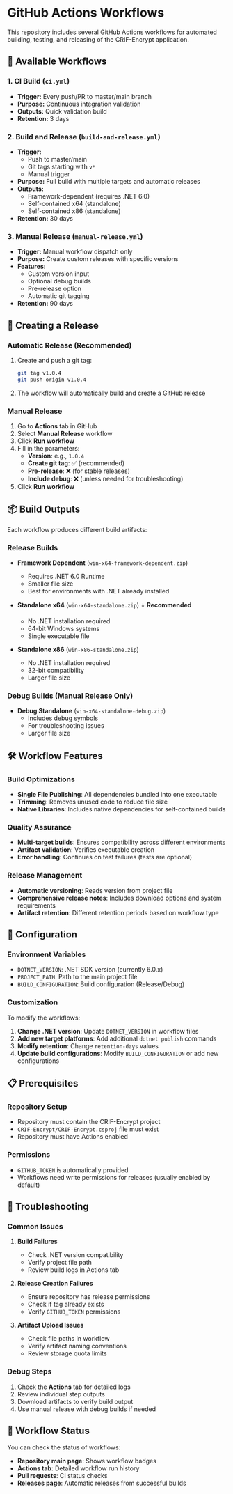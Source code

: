 # GitHub Actions Workflows

This repository includes several GitHub Actions workflows for automated building, testing, and releasing of the CRIF-Encrypt application.

## 🔄 Available Workflows

### 1. **CI Build** (`ci.yml`)
- **Trigger:** Every push/PR to master/main branch
- **Purpose:** Continuous integration validation
- **Outputs:** Quick validation build
- **Retention:** 3 days

### 2. **Build and Release** (`build-and-release.yml`)
- **Trigger:** 
  - Push to master/main
  - Git tags starting with `v*`
  - Manual trigger
- **Purpose:** Full build with multiple targets and automatic releases
- **Outputs:** 
  - Framework-dependent (requires .NET 6.0)
  - Self-contained x64 (standalone)
  - Self-contained x86 (standalone)
- **Retention:** 30 days

### 3. **Manual Release** (`manual-release.yml`)
- **Trigger:** Manual workflow dispatch only
- **Purpose:** Create custom releases with specific versions
- **Features:**
  - Custom version input
  - Optional debug builds
  - Pre-release option
  - Automatic git tagging
- **Retention:** 90 days

## 🚀 Creating a Release

### Automatic Release (Recommended)
1. Create and push a git tag:
   ```bash
   git tag v1.0.4
   git push origin v1.0.4
   ```
2. The workflow will automatically build and create a GitHub release

### Manual Release
1. Go to **Actions** tab in GitHub
2. Select **Manual Release** workflow
3. Click **Run workflow**
4. Fill in the parameters:
   - **Version**: e.g., `1.0.4`
   - **Create git tag**: ✅ (recommended)
   - **Pre-release**: ❌ (for stable releases)
   - **Include debug**: ❌ (unless needed for troubleshooting)
5. Click **Run workflow**

## 📦 Build Outputs

Each workflow produces different build artifacts:

### Release Builds
- **Framework Dependent** (`win-x64-framework-dependent.zip`)
  - Requires .NET 6.0 Runtime
  - Smaller file size
  - Best for environments with .NET already installed

- **Standalone x64** (`win-x64-standalone.zip`) ⭐ **Recommended**
  - No .NET installation required
  - 64-bit Windows systems
  - Single executable file

- **Standalone x86** (`win-x86-standalone.zip`)
  - No .NET installation required
  - 32-bit compatibility
  - Larger file size

### Debug Builds (Manual Release Only)
- **Debug Standalone** (`win-x64-standalone-debug.zip`)
  - Includes debug symbols
  - For troubleshooting issues
  - Larger file size

## 🛠️ Workflow Features

### Build Optimizations
- **Single File Publishing**: All dependencies bundled into one executable
- **Trimming**: Removes unused code to reduce file size
- **Native Libraries**: Includes native dependencies for self-contained builds

### Quality Assurance
- **Multi-target builds**: Ensures compatibility across different environments
- **Artifact validation**: Verifies executable creation
- **Error handling**: Continues on test failures (tests are optional)

### Release Management
- **Automatic versioning**: Reads version from project file
- **Comprehensive release notes**: Includes download options and system requirements
- **Artifact retention**: Different retention periods based on workflow type

## 🔧 Configuration

### Environment Variables
- `DOTNET_VERSION`: .NET SDK version (currently 6.0.x)
- `PROJECT_PATH`: Path to the main project file
- `BUILD_CONFIGURATION`: Build configuration (Release/Debug)

### Customization
To modify the workflows:

1. **Change .NET version**: Update `DOTNET_VERSION` in workflow files
2. **Add new target platforms**: Add additional `dotnet publish` commands
3. **Modify retention**: Change `retention-days` values
4. **Update build configurations**: Modify `BUILD_CONFIGURATION` or add new configurations

## 📋 Prerequisites

### Repository Setup
- Repository must contain the CRIF-Encrypt project
- `CRIF-Encrypt/CRIF-Encrypt.csproj` file must exist
- Repository must have Actions enabled

### Permissions
- `GITHUB_TOKEN` is automatically provided
- Workflows need write permissions for releases (usually enabled by default)

## 🐛 Troubleshooting

### Common Issues

1. **Build Failures**
   - Check .NET version compatibility
   - Verify project file path
   - Review build logs in Actions tab

2. **Release Creation Failures**
   - Ensure repository has release permissions
   - Check if tag already exists
   - Verify `GITHUB_TOKEN` permissions

3. **Artifact Upload Issues**
   - Check file paths in workflow
   - Verify artifact naming conventions
   - Review storage quota limits

### Debug Steps
1. Check the **Actions** tab for detailed logs
2. Review individual step outputs
3. Download artifacts to verify build output
4. Use manual release with debug builds if needed

## 🔄 Workflow Status

You can check the status of workflows:
- **Repository main page**: Shows workflow badges
- **Actions tab**: Detailed workflow run history
- **Pull requests**: CI status checks
- **Releases page**: Automatic releases from successful builds
